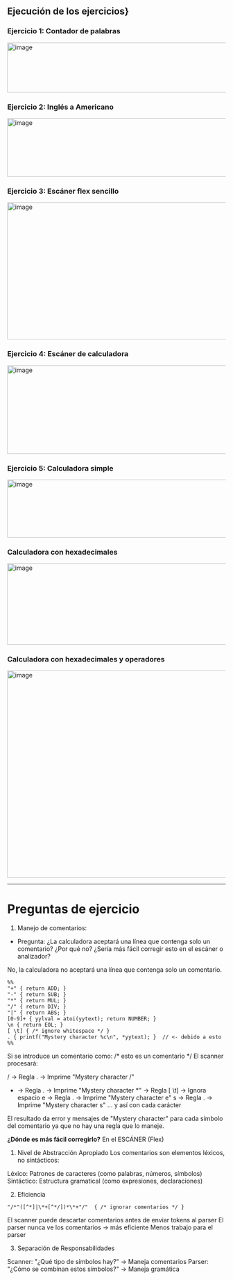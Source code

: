 ## Ejecución de los ejercicios}

### Ejercicio 1: Contador de palabras

<img width="584" height="115" alt="image" src="https://github.com/user-attachments/assets/47638622-df62-41ef-8b30-969d1fabcea7" />

### Ejercicio 2: Inglés a Americano

<img width="592" height="135" alt="image" src="https://github.com/user-attachments/assets/e915f631-5855-464a-97c6-554cb4e6c790" />

### Ejercicio 3: Escáner flex sencillo

<img width="591" height="316" alt="image" src="https://github.com/user-attachments/assets/6521b0bd-f001-47b3-91b9-e37bbab9a21c" />

### Ejercicio 4: Escáner de calculadora

<img width="592" height="204" alt="image" src="https://github.com/user-attachments/assets/47059465-84e5-4ee1-8b78-1f2416ce7e40" />

### Ejercicio 5: Calculadora simple

<img width="742" height="134" alt="image" src="https://github.com/user-attachments/assets/b24c8eaa-5669-4ab0-b3b7-e5756504ac7a" />

### Calculadora con hexadecimales

<img width="729" height="188" alt="image" src="https://github.com/user-attachments/assets/6c8add6d-be77-42d5-a888-3f7dceec960c" />

### Calculadora con hexadecimales y operadores

<img width="729" height="478" alt="image" src="https://github.com/user-attachments/assets/cdbf5824-ff19-484b-9af1-ebe52248cae2" />


---
# Preguntas de ejercicio

1. Manejo de comentarios:

- Pregunta: ¿La calculadora aceptará una línea que contenga solo un comentario? ¿Por qué no? ¿Sería más fácil corregir esto en el escáner o analizador?

No, la calculadora no aceptará una línea que contenga solo un comentario.

```
%%
"+" { return ADD; }
"-" { return SUB; }
"*" { return MUL; }
"/" { return DIV; }
"|" { return ABS; }
[0-9]+ { yylval = atoi(yytext); return NUMBER; }
\n { return EOL; }
[ \t] { /* ignore whitespace */ }
. { printf("Mystery character %c\n", *yytext); }  // <- debido a esto
%%

```

Si se introduce un comentario como: /* esto es un comentario */
El scanner procesará:

/ → Regla . → Imprime "Mystery character /"
* → Regla . → Imprime "Mystery character *"
  → Regla [ \t] → Ignora espacio
e → Regla . → Imprime "Mystery character e"
s → Regla . → Imprime "Mystery character s"
... y así con cada carácter

El resultado da error y mensajes de "Mystery character" para cada símbolo del comentario ya que no hay una regla que lo maneje.

**¿Dónde es más fácil corregirlo?**
En el ESCÁNER (Flex)
1. Nivel de Abstracción Apropiado
Los comentarios son elementos léxicos, no sintácticos:

Léxico: Patrones de caracteres (como palabras, números, símbolos)
Sintáctico: Estructura gramatical (como expresiones, declaraciones)

2. Eficiencia

```
"/*"([^*]|\*+[^*/])*\*+"/"  { /* ignorar comentarios */ }

```

El scanner puede descartar comentarios antes de enviar tokens al parser
El parser nunca ve los comentarios → más eficiente
Menos trabajo para el parser

3. Separación de Responsabilidades

Scanner: "¿Qué tipo de símbolos hay?" → Maneja comentarios
Parser: "¿Cómo se combinan estos símbolos?" → Maneja gramática
